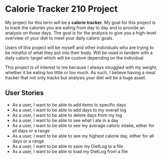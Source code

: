 # Calorie Tracker 210 Project


My project for this term will be a **calorie tracker**. My goal for this project is to track the calories you are eating
from day to day and to provide an analysis on those days. The goal is for the analysis to give you a high-level overview
of your diet to meet your daily caloric goals.

Users of this project will be myself and other individuals who are trying to be mindful of what they put into their 
body. Will be used in tandem with a daily caloric target which will be custom depending on the individual.

This project is of interest to me because I always struggled with my weight, whether it be eating too little or too
much. As such, I believe having a meal tracker that not only tracks but analysis your diet will be a huge asset.


## User Stories

- As a user, I want to be able to add items to specific days
- As a user, I want to be able to add days to my overall log
- As a user, I want to be able to delete days from my log
- As a user, I want to be able to see what I ate in a day
- As a user, I want to be able to see my average caloric intake, either for all days or a range
- As a user, I want to be able to see my highest calorie day, either for all days or a range
- As a user, I want to be able to save my DietLog to a file
- As a user, I want to be able to load my DietLog from a file

